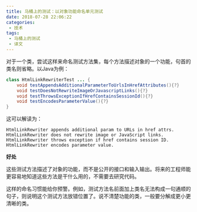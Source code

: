 ```yaml
---
title: 马桶上的测试：以对象功能命名单元测试
date: 2018-07-28 22:06:22
categories:
 - 技术
tags:
 - 马桶上的测试 
 - 译文
---
```


对于一个类，尝试这样来命名测试方法集，每个方法描述对象的一个功能，句首的类名则省略。<!-- more -->以Java为例：
```java
class HtmlLinkRewriterTest ... {
    void testAppendsAdditionalParameterToUrlsInHrefAttributes(){?}
    void testDoesNotRewriteImageOrJavascriptLinks(){?}
    void testThrowsExceptionIfHrefContainsSessionId(){?}
    void testEncodesParameterValue(){?}
}
```
这可以解读为：
```
HtmlLinkRewriter appends additional param to URLs in href attrs.
HtmlLinkRewriter does not rewrite image or JavaScript links.
HtmlLinkRewriter throws exception if href contains session ID.
HtmlLinkRewriter encodes parameter value.   
```

**好处**

这些测试方法描述了对象的功能，而不是公开的接口和输入输出。将来的工程师能更容易地知道这些方法是干什么用的，不需要去研究代码。

这样的命名习惯能给你预警。例如，测试方法名前面加上类名无法构成一句通顺的句子，则说明这个测试方法放错位置了。说不清楚功能的类，一般要分解成更小更清晰的类。
